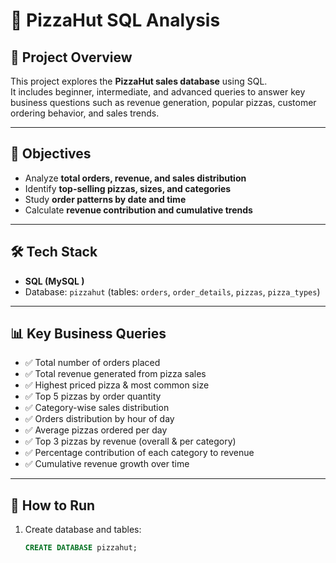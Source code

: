 # 🍕 PizzaHut SQL Analysis

## 📌 Project Overview
This project explores the **PizzaHut sales database** using SQL.  
It includes beginner, intermediate, and advanced queries to answer key business questions such as revenue generation, popular pizzas, customer ordering behavior, and sales trends.

---

## 🎯 Objectives
- Analyze **total orders, revenue, and sales distribution**  
- Identify **top-selling pizzas, sizes, and categories**  
- Study **order patterns by date and time**  
- Calculate **revenue contribution and cumulative trends**  

---

## 🛠️ Tech Stack
- **SQL (MySQL )**  
- Database: `pizzahut` (tables: `orders`, `order_details`, `pizzas`, `pizza_types`)  

---

## 📊 Key Business Queries
- ✅ Total number of orders placed  
- ✅ Total revenue generated from pizza sales  
- ✅ Highest priced pizza & most common size  
- ✅ Top 5 pizzas by order quantity  
- ✅ Category-wise sales distribution  
- ✅ Orders distribution by hour of day  
- ✅ Average pizzas ordered per day  
- ✅ Top 3 pizzas by revenue (overall & per category)  
- ✅ Percentage contribution of each category to revenue  
- ✅ Cumulative revenue growth over time  

---

## 🚀 How to Run
1. Create database and tables:
   ```sql
   CREATE DATABASE pizzahut;
